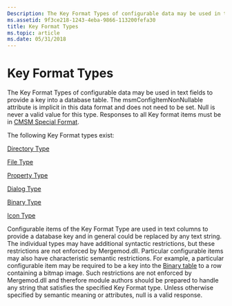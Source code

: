 ```yaml
---
Description: The Key Format Types of configurable data may be used in text fields to provide a key into a database table.
ms.assetid: 9f3ce218-1243-4eba-9866-113200fefa30
title: Key Format Types
ms.topic: article
ms.date: 05/31/2018
---
```


# Key Format Types

The Key Format Types of configurable data may be used in text fields to provide a key into a database table. The msmConfigItemNonNullable attribute is implicit in this data format and does not need to be set. Null is never a valid value for this type. Responses to all Key format items must be in [CMSM Special Format](cmsm-special-format.md).

The following Key Format types exist:

[Directory Type](directory-type.md)

[File Type](file-type.md)

[Property Type](property-type.md)

[Dialog Type](dialog-type.md)

[Binary Type](binary-type.md)

[Icon Type](icon-type.md)

Configurable items of the Key Format Type are used in text columns to provide a database key and in general could be replaced by any text string. The individual types may have additional syntactic restrictions, but these restrictions are not enforced by Mergemod.dll. Particular configurable items may also have characteristic semantic restrictions. For example, a particular configurable item may be required to be a key into the [Binary table](binary-table.md) to a row containing a bitmap image. Such restrictions are not enforced by Mergemod.dll and therefore module authors should be prepared to handle any string that satisfies the specified Key Format type. Unless otherwise specified by semantic meaning or attributes, null is a valid response.

 

 



